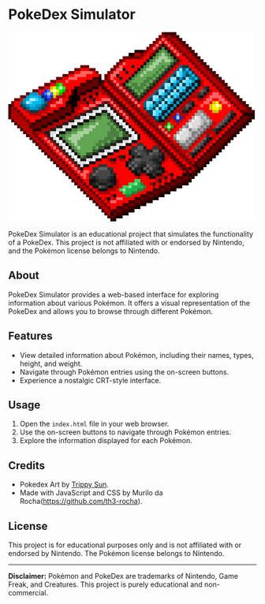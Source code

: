 # PokeDex Simulator

![PokeDex Art](pokeDexArt.png)

PokeDex Simulator is an educational project that simulates the functionality of a PokeDex. This project is not affiliated with or endorsed by Nintendo, and the Pokémon license belongs to Nintendo.

## About

PokeDex Simulator provides a web-based interface for exploring information about various Pokémon. It offers a visual representation of the PokeDex and allows you to browse through different Pokémon.

## Features

- View detailed information about Pokémon, including their names, types, height, and weight.
- Navigate through Pokémon entries using the on-screen buttons.
- Experience a nostalgic CRT-style interface.

## Usage

1. Open the `index.html` file in your web browser.
2. Use the on-screen buttons to navigate through Pokémon entries.
3. Explore the information displayed for each Pokémon.

## Credits

- Pokedex Art by [Trippy Sun](https://www.artstation.com/artwork/GLgaW).
- Made with JavaScript and CSS by Murilo da Rocha(https://github.com/th3-rocha).

## License

This project is for educational purposes only and is not affiliated with or endorsed by Nintendo. The Pokémon license belongs to Nintendo.

---

**Disclaimer:** Pokémon and PokeDex are trademarks of Nintendo, Game Freak, and Creatures. This project is purely educational and non-commercial.
